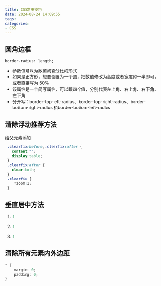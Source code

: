 ```yaml
---
title: CSS常用技巧
date: 2024-08-24 14:09:55
tags:
categories:
- CSS
---
```

## 圆角边框

`border-radius: length;`

- 参数值可以为数值或百分比的形式
- 如果是正方形，想要设置为一个圆，把数值修改为高度或者宽度的一半即可，或者直接写为 50%
- 该属性是一个简写属性，可以跟四个值，分别代表左上角、右上角、右下角、左下角
- 分开写：border-top-left-radius、border-top-right-radius、border-bottom-right-radius 和border-bottom-left-radius

## 清除浮动推荐方法

给父元素添加

```css
 .clearfix:before,.clearfix:after {
   content:"";
   display:table; 
 }
 .clearfix:after {
   clear:both;
 }
 .clearfix {
    *zoom:1;
 }   
```

## 垂直居中方法

1. ```javascript
   1
   ```
2. ```javascript
   1
   ```
3. ```javascript
   1
   ```

## 清除所有元素内外边距

```java
* {
    margin: 0;
    padding: 0;
}
```

##

